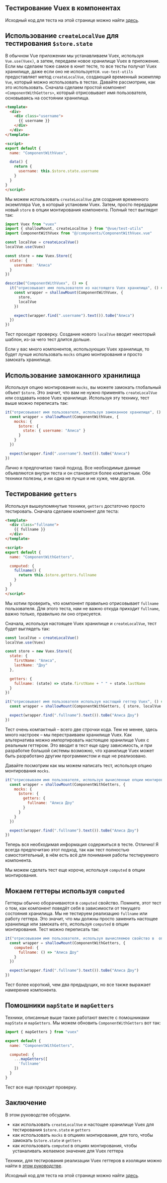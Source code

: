 ## Тестирование Vuex в компонентах

Исходный код для теста на этой странице можно найти [здесь](https://github.com/lmiller1990/vue-testing-handbook/tree/master/demo-app/tests/unit/ComponentWithVuex.spec.js).


## Использование `createLocalVue` для тестирования `$store.state`

В обычном Vue приложении мы устанавливаем Vuex, используя `Vue.use(Vuex)`, а затем, передаем новое хранилище Vuex в приложение. Если мы сделаем тоже самое в юнит тесте, то все тесты получат Vuex хранилище, даже если оно не используется. `vue-test-utils` предоставляет метод `createLocalVue`, создающий временный экземпляр `Vue`, который можно использовать в тестах. Давайте рассмотрим, как это использовать. Сначала сделаем простой компонент `<ComponentWithGetters>`, который отрисовывает имя пользователя, основываясь на состоянии хранилища.

```html
<template>
  <div>
    <div class="username">
      {{ username }}
    </div>
  </div>
</template>

<script>
export default {
  name: "ComponentWithVuex",

  data() {
    return {
      username: this.$store.state.username
    }
  }
}
</script>
```

Мы можем использовать `createLocalVue` для создания временного экземпляра Vue, в который установим Vuex. Затем, просто передадим новый `store` в опции монтирования компонента. Полный тест выглядит так:

```js
import Vuex from "vuex"
import { shallowMount, createLocalVue } from "@vue/test-utils"
import ComponentWithVuex from "@/components/ComponentWithVuex.vue"

const localVue = createLocalVue()
localVue.use(Vuex)

const store = new Vuex.Store({
  state: {
    username: "Алиса"
  }
})

describe("ComponentWithVuex", () => {
  it("отрисовывает имя пользователя из настоящего Vuex хранилища", () => {
    const wrapper = shallowMount(ComponentWithVuex, { 
      store, 
      localVue 
    })

    expect(wrapper.find(".username").text()).toBe("Алиса")
  })
})
```

Тест проходит проверку. Создание нового `localVue` вводит некоторый шаблон, из-за чего тест длится дольше.

Если у вас много компонентов, использующих Vuex хранилище, то будет лучше использовать `mocks` опцию монтирования и просто замокать хранилище.

## Использование замоканного хранилища

Используя опцию монтирования `mocks`, вы можете замокать глобальный объект `$store`. Это значит, что вам не нужно применять `createLocalVue` или создавать новое Vuex хранилище. Используя эту технику, тест выше можно переписать так:

```js
it("отрисовывает имя пользователя, используя замоканное хранилище", () => {
  const wrapper = shallowMount(ComponentWithVuex, {
    mocks: {
      $store: {
        state: { username: "Алиса" }
      }
    }
  })

  expect(wrapper.find(".username").text()).toBe("Алиса")
})
```

Лично я предпочитаю такой подход. Все необходимые данные объявляются внутри теста и он становится более компактным. Обе техники полезны, и ни одна не лучше и не хуже, чем другая.

## Тестирование `getters`

Используя вышеупомянутые техники, `getters` достаточно просто тестировать. Сначала сделаем компонент для теста:

```html
<template>
  <div class="fullname">
    {{ fullname }}
  </div>
</template>

<script>
export default {
  name: "ComponentWithGetters",

  computed: {
    fullname() {
      return this.$store.getters.fullname
    }
  }
}
</script>
```

Мы хотим проверить, что компонент правильно отрисовывает `fullname` пользователя. Для этого теста, нам не важно откуда приходит `fullname`, важно только, правильно ли оно отрисуется.

Сначала, используя настоящее Vuex хранилище и `createLocalVue`, тест будет выглядеть так:

```js
const localVue = createLocalVue()
localVue.use(Vuex)

const store = new Vuex.Store({
  state: {
    firstName: "Алиса",
    lastName: "Доу"
  },

  getters: {
    fullname: (state) => state.firstName + " " + state.lastName
  }
})

it("отрисовывает имя пользователя используя настощий геттер Vuex", () => {
  const wrapper = shallowMount(ComponentWithGetters, { store, localVue })

  expect(wrapper.find(".fullname").text()).toBe("Алиса Доу")
})
```

Тест очень компактный – всего две строчки кода. Тем не менее, здесь много настроек – мы перестраиваем хранилище Vuex. Как альтернатива можно импортировать настоящее хранилище Vuex с реальным геттером. Это вводит в тест еще одну зависимость, и при разработке большой системы возможно, что хранилище Vuex может быть разработано другим программистом и еще не реализовано.

Давайте посмотрим как мы можем написать тест, используя опцию монтирования `mocks`.


```js
it("отрисовываем имя пользователя, используя вычисленные опции монтирования", () => {
  const wrapper = shallowMount(ComponentWithGetters, {
    mocks: {
      $store: {
        getters: {
          fullname: "Алиса Доу"
        }
      }
    }
  })

  expect(wrapper.find(".fullname").text()).toBe("Алиса Доу")
})
```

Теперь вся необходимая информация содержиться в тесте. Отлично! Я всегда предпочитаю этот подход, так как тест полностью самостоятельный, в нём есть всё для понимания работы тестируемого компонента.

Мы можем сделать тест еще короче, используя `computed` в опции монтирования.

## Мокаем геттеры используя `computed`

Геттеры обычно оборачиваются в `computed` свойство.
Помните, этот тест о том, как компонент поведёт себя в зависимости от текущего состояния хранилища. Мы не тестируем реализацию `fullname` или работу геттера. Это значит, что мы должны просто заменить настощее хранилище или замокать его, используя `computed` в опции монтирования. Тест можно переписать так:

```js
it("отрисовываем имя пользователя, используя вычисляемое свойство в  опции монтирования", () => {
  const wrapper = shallowMount(ComponentWithGetters, {
    computed: {
      fullname: () => "Алиса Доу"
    }
  })

  expect(wrapper.find(".fullname").text()).toBe("Алиса Доу")
})
```

Тест более короткий, чем два предыдущих, но все также выражает намерение компонента.

## Помошники `mapState` и `mapGetters` 

Техники, описанные выше также работают вместе с помошниками `mapState` и `mapGetters`. Мы можем обновить  `ComponentWithGetters` вот так:

```js
import { mapGetters } from "vuex"

export default {
  name: "ComponentWithGetters",

  computed: {
    ...mapGetters([
      'fullname'
    ])
  }
}
```

Тест все еще проходит проверку.

## Заключение

В этом руководстве обсудили.

- как использовать `createLocalVue` и настощее хранилище Vuex для тестирования `$store.state` и `getters`
- как использовать `mocks` в опцииях монтирования, для того, чтобы замокать `$store.state` и `getters`
- как использовать `computed` в опциях монтирования, чтобы устаналивать желаемое значение для Vuex геттера

Техники, для тестирования реализации Vuex геттеров в изоляции можно найти в [этом руководстве](https://lmiller1990.github.io/vue-testing-handbook/ru/vuex-getters.html).

Исходный код для теста на этой странице можно найти [здесь](https://github.com/lmiller1990/vue-testing-handbook/tree/master/demo-app/tests/unit/ComponentWithVuex.spec.js).

